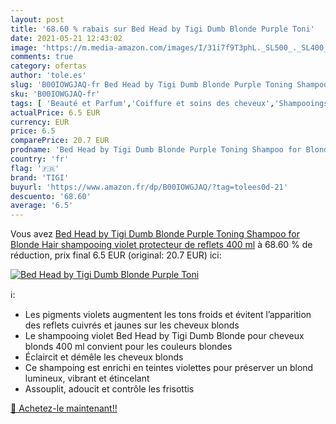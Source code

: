 ```yaml
---
layout: post
title: '68.60 % rabais sur Bed Head by Tigi Dumb Blonde Purple Toni'
date: 2021-05-21 12:43:02
image: 'https://m.media-amazon.com/images/I/31i7f9T3phL._SL500_._SL400_.jpg'
comments: true
category: ofertas
author: 'tole.es'
slug: 'B00IOWGJAQ-fr Bed Head by Tigi Dumb Blonde Purple Toning Shampoo for...'
sku: 'B00IOWGJAQ-fr'
tags: [ 'Beauté et Parfum','Coiffure et soins des cheveux','Shampooings','Soins des cheveux','tigi', ]
actualPrice: 6.5 EUR
currency: EUR
price: 6.5
comparePrice: 20.7 EUR
prodname: 'Bed Head by Tigi Dumb Blonde Purple Toning Shampoo for Blonde Hair  shampooing violet protecteur de reflets  400 ml'
country: 'fr'
flag: '🇫🇷'
brand: 'TIGI'
buyurl: 'https://www.amazon.fr/dp/B00IOWGJAQ/?tag=tolees0d-21'
descuento: '68.60'
average: '6.5'
---
```


Vous avez [Bed Head by Tigi Dumb Blonde Purple Toning Shampoo for Blonde Hair  shampooing violet protecteur de reflets  400 ml](https://www.amazon.fr/dp/B00IOWGJAQ/?tag=tolees0d-21)  à  68.60 % de réduction, prix final  6.5 EUR (original: 20.7 EUR) ici:

[![Bed Head by Tigi Dumb Blonde Purple Toni](https://m.media-amazon.com/images/I/31i7f9T3phL._SL500_._SL400_.jpg)](https://www.amazon.fr/dp/B00IOWGJAQ/?tag=tolees0d-21)

ℹ️:

- Les pigments violets augmentent les tons froids et évitent l’apparition des reflets cuivrés et jaunes sur les cheveux blonds
- Le shampooing violet Bed Head by Tigi Dumb Blonde pour cheveux blonds 400 ml convient pour les couleurs blondes
- Éclaircit et démêle les cheveux blonds
- Ce shampoing est enrichi en teintes violettes pour préserver un blond lumineux, vibrant et étincelant
- Assouplit, adoucit et contrôle les frisottis

[🛒 Achetez-le maintenant!!](https://www.amazon.fr/dp/B00IOWGJAQ/?tag=tolees0d-21)
